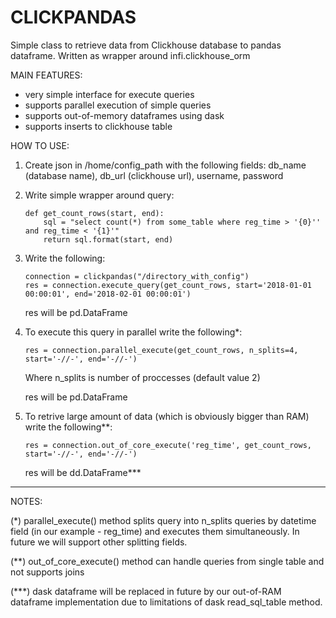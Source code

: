 # CLICKPANDAS

Simple class to retrieve data from Clickhouse database to pandas dataframe.
Written as wrapper around infi.clickhouse_orm

MAIN FEATURES:

- very simple interface for execute queries
- supports parallel execution of simple queries
- supports out-of-memory dataframes using dask
- supports inserts to clickhouse table

HOW TO USE:

1) Create json in /home/config_path with the following fields:
db_name (database name), db_url (clickhouse url), username, password

2) Write simple wrapper around query:

       def get_count_rows(start, end):
           sql = "select count(*) from some_table where reg_time > '{0}'' and reg_time < '{1}'"
           return sql.format(start, end)

3) Write the following:

       connection = clickpandas("/directory_with_config")
       res = connection.execute_query(get_count_rows, start='2018-01-01 00:00:01', end='2018-02-01 00:00:01')
  
      
      res will be pd.DataFrame
  
4) To execute this query in parallel write the following*:

       res = connection.parallel_execute(get_count_rows, n_splits=4, start='-//-', end='-//-')
  
      
      Where n_splits is number of proccesses (default value 2)
  
      res will be pd.DataFrame
  
5) To retrive large amount of data (which is obviously bigger than RAM) write the following**:

       res = connection.out_of_core_execute('reg_time', get_count_rows, start='-//-', end='-//-')
  
     
      res will be dd.DataFrame***
  
 
-------------------------------------------------------------------------------------

NOTES:

(*) parallel_execute() method splits query into n_splits queries by datetime field (in our example - reg_time) 
  and executes them simultaneously. In future we will support other splitting fields.

(**) out_of_core_execute() method can handle queries from single table and not supports joins

(***) dask dataframe will be replaced in future by our out-of-RAM dataframe implementation due to limitations
    of dask read_sql_table method.
